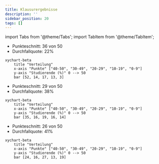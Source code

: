 ```yaml
---
title: Klausurergebnisse
description: ''
sidebar_position: 20
tags: []
---
```


import Tabs from '@theme/Tabs'; import TabItem from '@theme/TabItem';

<Tabs>
  <TabItem value="wwibe23" label="Klausur Q3 2024 (WWIBE23)" default>

- Punkteschnitt: 36 von 50
- Durchfallquote: 22%

```mermaid
xychart-beta
    title "Verteilung"
    x-axis "Punkte" ["40-50", "30-49", "20-29", "10-19", "0-9"]
    y-axis "Studierende (%)" 0 --> 50
    bar [52, 14, 17, 13, 3]
```

  </TabItem>
  <TabItem value="wwibe22" label="Klausur Q2 2023 (WWIBE22)">

- Punkteschnitt: 29 von 50
- Durchfallquote: 38%

```mermaid
xychart-beta
    title "Verteilung"
    x-axis "Punkte" ["40-50", "30-49", "20-29", "10-19", "0-9"]
    y-axis "Studierende (%)" 0 --> 50
    bar [35, 16, 19, 16, 14]
```

  </TabItem>
  <TabItem value="wwibe21" label="Klausur Q3 2022 (WWIBE21)">

- Punkteschnitt: 26 von 50
- Durchfallquote: 41%

```mermaid
xychart-beta
    title "Verteilung"
    x-axis "Punkte" ["40-50", "30-49", "20-29", "10-19", "0-9"]
    y-axis "Studierende (%)" 0 --> 50
    bar [24, 16, 27, 13, 19]
```

  </TabItem>
</Tabs>
